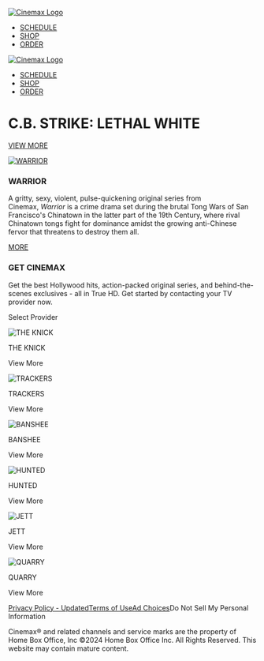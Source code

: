 [![Cinemax Logo](/img/cinemax-logo-black_filled__02-10-17.svg)](https://www.cinemax.com/)

* [SCHEDULE](https://www.cinemax.com/schedule)
* [SHOP](https://shop.hbo.com/)
* [ORDER](https://www.cinemax.com/order)

[![Cinemax Logo](/img/cinemax-logo-black_filled__02-10-17.svg)](https://www.cinemax.com/)

* [SCHEDULE](https://www.cinemax.com/schedule)
* [SHOP](https://shop.hbo.com/)
* [ORDER](https://www.cinemax.com/order)

C.B. STRIKE: LETHAL WHITE
=========================

[VIEW MORE](https://www.cinemax.com/cb-strike)

[![WARRIOR](https://static.hbo.com/2021-04/warrior-s02-ka-1920.jpg?w=1200)](https://www.cinemax.com/warrior)

### WARRIOR

A gritty, sexy, violent, pulse-quickening original series from Cinemax, _Warrior_ is a crime drama set during the brutal Tong Wars of San Francisco's Chinatown in the latter part of the 19th Century, where rival Chinatown tongs fight for dominance amidst the growing anti-Chinese fervor that threatens to destroy them all.

[MORE](https://www.cinemax.com/warrior)

### GET CINEMAX

Get the best Hollywood hits, action-packed original series, and behind-the-scenes exclusives - all in True HD. Get started by contacting your TV provider now.

Select Provider

[](https://www.cinemax.com/the-knick "THE KNICK")

![THE KNICK](https://static.hbo.com/2021-04/knick-s2-ka-3000x1688.jpg?w=160)

THE KNICK

View More

[](https://www.cinemax.com/trackers "TRACKERS")

![TRACKERS](https://static.hbo.com/2021-04/trackers-s1-ka-3000x1688.jpg?w=160)

TRACKERS

View More

[](https://www.cinemax.com/banshee "BANSHEE")

![BANSHEE](https://static.hbo.com/2021-04/banshee-s4-ka-3000x1688.jpg?w=160)

BANSHEE

View More

[](https://www.cinemax.com/hunted "HUNTED")

![HUNTED](https://static.hbo.com/2021-04/max-hunted-trailer-x-12097345%20%281%29.jpg?w=160)

HUNTED

View More

[](https://www.cinemax.com/jett "JETT")

![JETT](https://static.hbo.com/2021-04/jett-ep08-356x200.jpg?w=160)

JETT

View More

[](https://www.cinemax.com/quarry "QUARRY")

![QUARRY](https://static.hbo.com/2021-04/quarry-s1-ka-3000x1688.jpg?w=160)

QUARRY

View More

[Privacy Policy - Updated](https://www.warnermediaprivacy.com/policycenter/b2c/wme/)[Terms of Use](https://www.cinemax.com/terms-of-use)[Ad Choices](https://www.warnermediaprivacy.com/policycenter/b2c/WM/)Do Not Sell My Personal Information

Cinemax® and related channels and service marks are the property of Home Box Office, Inc ©2024 Home Box Office Inc. All Rights Reserved. This website may contain mature content.
